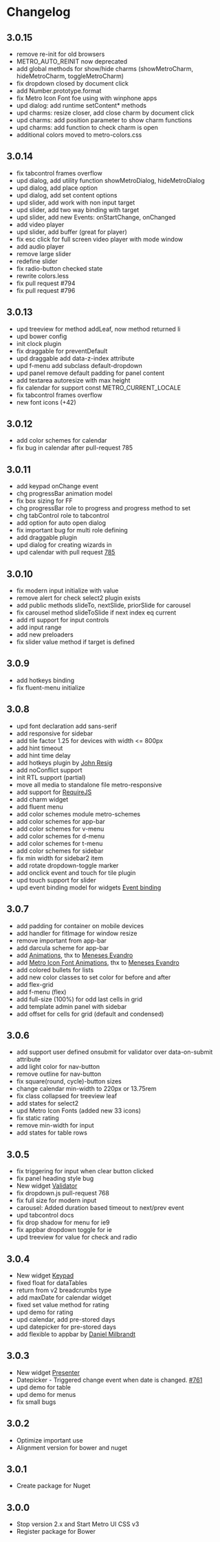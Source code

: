 # Changelog 

## 3.0.15
* remove re-init for old browsers
* METRO_AUTO_REINIT now deprecated
* add global methods for show/hide charms (showMetroCharm, hideMetroCharm, toggleMetroCharm)
* fix dropdown closed by document click 
* add Number.prototype.format
* fix Metro Icon Font foe using with winphone apps
* upd dialog: add runtime setContent* methods
* upd charms: resize closer, add close charm by document click
* upd charms: add position parameter to show charm functions
* upd charms: add function to check charm is open
* additional colors moved to metro-colors.css

## 3.0.14
* fix tabcontrol frames overflow
* upd dialog, add utility function showMetroDialog, hideMetroDialog
* upd dialog, add place option
* upd dialog, add set content options
* upd slider, add work with non input target
* upd slider, add two way binding with target 
* upd slider, add new Events: onStartChange, onChanged
* add video player
* upd slider, add buffer (great for player)
* fix esc click for full screen video player with mode window
* add audio player
* remove large slider
* redefine slider
* fix radio-button checked state
* rewrite colors.less
* fix pull request #794
* fix pull request #796

## 3.0.13
* upd treeview for method addLeaf, now method returned li
* upd bower config
* init clock plugin
* fix draggable for preventDefault
* upd draggable add data-z-index attribute
* upd f-menu add subclass default-dropdown
* upd panel remove default padding for panel content
* add textarea autoresize with max height
* fix calendar for support const METRO_CURRENT_LOCALE
* fix tabcontrol frames overflow
* new font icons (+42)

## 3.0.12
* add color schemes for calendar
* fix bug in calendar after pull-request 785  

## 3.0.11
* add keypad onChange event
* chg progressBar animation model
* fix box sizing for FF
* chg progressBar role to progress and progress method to set
* chg tabControl role to tabcontrol
* add option for auto open dialog
* fix important bug for multi role defining  
* add draggable plugin
* upd dialog for creating wizards in
* upd calendar with pull request [785](https://github.com/olton/Metro-UI-CSS/pull/785)

## 3.0.10
* fix modern input initialize with value
* remove alert for check select2 plugin exists
* add public methods slideTo, nextSlide, priorSlide for carousel
* fix carousel method slideToSlide if next index eq current 
* add rtl support for input controls
* add input range
* add new preloaders
* fix slider value method if target is defined

## 3.0.9
* add hotkeys binding
* fix fluent-menu initialize

## 3.0.8
* upd font declaration add sans-serif
* add responsive for sidebar
* add tile factor 1.25 for devices with width <= 800px
* add hint timeout
* add hint time delay
* add hotkeys plugin by [John Resig](https://github.com/jeresig)
* add noConflict support
* init RTL support (partial)
* move all media to standalone file metro-responsive
* add support for [RequireJS](http://forum.metroui.org.ua/viewtopic.php?pid=614#p614)
* add charm widget
* add fluent menu 
* add color schemes module metro-schemes
* add color schemes for app-bar
* add color schemes for v-menu
* add color schemes for d-menu
* add color schemes for t-menu
* add color schemes for sidebar
* fix min width for sidebar2 item
* add rotate dropdown-toggle marker
* add onclick event and touch for tile plugin
* upd touch support for slider
* upd event binding model for widgets [Event binding](http://metroui.org.ua/events.html)

## 3.0.7
* add padding for container on mobile devices
* add handler for fitImage for window resize
* remove important from app-bar
* add darcula scheme for app-bar
* add [Animations](http://metroui.org.ua/animations.html), thx to [Meneses Evandro](https://github.com/MenesesEvandro)
* add [Metro Icon Font Animations](http://metroui.org.ua/font.html), thx to [Meneses Evandro](https://github.com/MenesesEvandro)
* add colored bullets for lists
* add new color classes to set color for before and after
* add flex-grid
* add f-menu (flex)
* add full-size (100%) for odd last cells in grid 
* add template admin panel with sidebar
* add offset for cells for grid (default and condensed)

## 3.0.6
* add support user defined onsubmit for validator over data-on-submit attribute
* add light color for nav-button
* remove outline for nav-button
* fix square(round, cycle)-button sizes
* change calendar min-width to 220px or 13.75rem
* fix class collapsed for treeview leaf
* add states for select2
* upd Metro Icon Fonts (added new 33 icons)
* fix static rating
* remove min-width for input
* add states for table rows

## 3.0.5
* fix triggering for input when clear button clicked
* fix panel heading style bug
* New widget [Validator](http://metroui.org.ua/validator.html)
* fix dropdown.js pull-request 768
* fix full size for modern input
* carousel: Added duration based timeout to next/prev event 
* upd tabcontrol docs
* fix drop shadow for menu for ie9
* fix appbar dropdown toggle for ie
* upd treeview for value for check and radio
 
## 3.0.4
* New widget [Keypad](http://metroui.org.ua/keypad.html)
* fixed float for dataTables
* return from v2 breadcrumbs type
* add maxDate for calendar widget
* fixed set value method for rating
* upd demo for rating
* upd calendar, add pre-stored days
* upd datepicker for pre-stored days
* add flexible to appbar by [Daniel Milbrandt](http://xiphe.com)

## 3.0.3
* New widget [Presenter](http://metroui.org.ua/presenter.html)
* Datepicker - Triggered change event when date is changed. [#761](https://github.com/olton/Metro-UI-CSS/pull/761)
* upd demo for table
* upd demo for menus
* fix small bugs

## 3.0.2
* Optimize important use
* Alignment version for bower and nuget

## 3.0.1
* Create package for Nuget

## 3.0.0
* Stop version 2.x and Start Metro UI CSS v3
* Register package for Bower